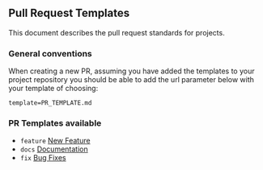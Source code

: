 ## Pull Request Templates

This document describes the pull request standards for projects.

### General conventions

When creating a new PR, assuming you have added the templates to your project repository you should be able to add the url parameter below with your template of choosing:

`template=PR_TEMPLATE.md`

### PR Templates available
* `feature` [New Feature](feature.md)
* `docs` [Documentation](docs.md)
* `fix` [Bug Fixes](fix.md)
